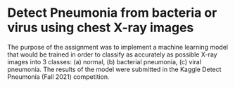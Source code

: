 # Detect Pneumonia from bacteria or virus using chest X-ray images

The purpose of the assignment was to implement a machine learning model that would be trained in order to classify as accurately as possible  X-ray images into 3 classes: (a) normal, (b) bacterial pneumonia, (c) viral pneumonia. The results of the model were submitted in the Kaggle Detect Pneumonia (Fall 2021) competition. 

